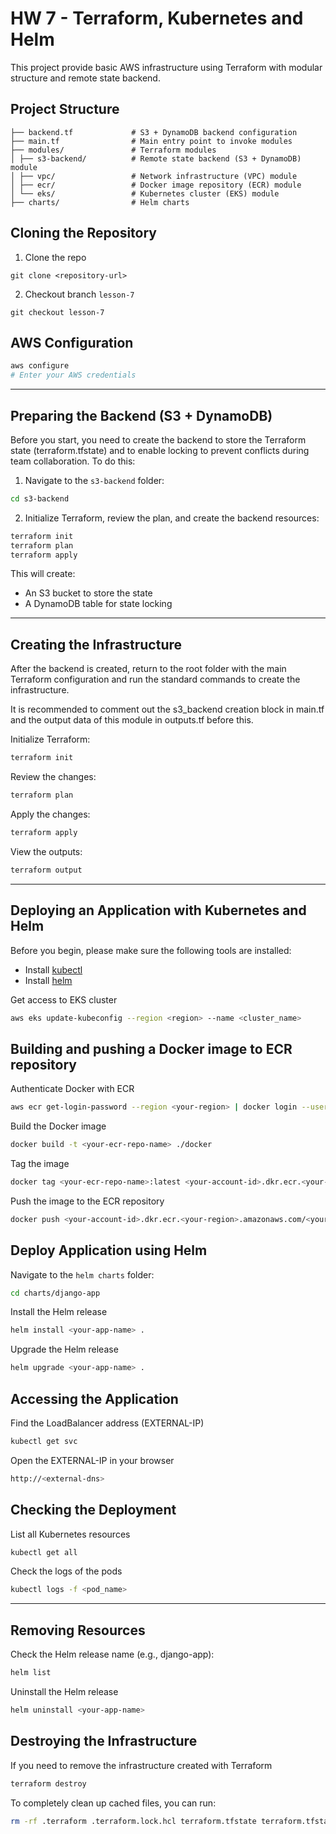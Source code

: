 # HW 7 - Terraform, Kubernetes and Helm

This project provide basic AWS infrastructure using Terraform with modular structure and remote state backend.

## Project Structure

```
├── backend.tf             # S3 + DynamoDB backend configuration
├── main.tf                # Main entry point to invoke modules
├── modules/               # Terraform modules
│ ├── s3-backend/          # Remote state backend (S3 + DynamoDB) module
│ ├── vpc/                 # Network infrastructure (VPC) module
│ ├── ecr/                 # Docker image repository (ECR) module
│ └── eks/                 # Kubernetes cluster (EKS) module
├── charts/                # Helm charts
```



## Cloning the Repository
1. Clone the repo
```shell
git clone <repository-url>
```

2. Checkout branch `lesson-7`
```shell
git checkout lesson-7
```

## AWS Configuration

```bash
aws configure
# Enter your AWS credentials
```
---

## Preparing the Backend (S3 + DynamoDB)

Before you start, you need to create the backend to store the Terraform state (terraform.tfstate) and to enable locking to prevent conflicts during team collaboration.
To do this:

1. Navigate to the `s3-backend` folder:

```bash
cd s3-backend
```

2. Initialize Terraform, review the plan, and create the backend resources:

```bash
terraform init
terraform plan
terraform apply
```

This will create:

- An S3 bucket to store the state
- A DynamoDB table for state locking

---

## Creating the Infrastructure

After the backend is created, return to the root folder with the main Terraform configuration and run the standard commands to create the infrastructure.

It is recommended to comment out the s3_backend creation block in main.tf and the output data of this module in outputs.tf before this.

Initialize Terraform:

```bash
terraform init
```

Review the changes:

```bash
terraform plan
```

Apply the changes:

```bash
terraform apply
```

View the outputs:

```bash
terraform output
```
---


## Deploying an Application with Kubernetes and Helm

Before you begin, please make sure the following tools are installed:
- Install [kubectl](https://kubernetes.io/docs/tasks/tools/)
- Install [helm](https://helm.sh/docs/intro/install/)

Get access to EKS cluster
```bash
aws eks update-kubeconfig --region <region> --name <cluster_name>
```

## Building and pushing a Docker image to ECR repository

Authenticate Docker with ECR
```bash
aws ecr get-login-password --region <your-region> | docker login --username AWS --password-stdin <your-account-id>.dkr.ecr.<your-region>.amazonaws.com
```

Build the Docker image
```bash
docker build -t <your-ecr-repo-name> ./docker
```
Tag the image
```bash
docker tag <your-ecr-repo-name>:latest <your-account-id>.dkr.ecr.<your-region>.amazonaws.com/<your-ecr-repo-name>:latest
```
Push the image to the ECR repository
```bash
docker push <your-account-id>.dkr.ecr.<your-region>.amazonaws.com/<your-ecr-repo-name>:latest
```

## Deploy Application using Helm

Navigate to the `helm charts` folder:
```bash
cd charts/django-app
```

Install the Helm release
```bash
helm install <your-app-name> .
```

Upgrade the Helm release
```bash
helm upgrade <your-app-name> .
```

## Accessing the Application

Find the LoadBalancer address (EXTERNAL-IP)
```bash
kubectl get svc
```

Open the EXTERNAL-IP in your browser
```bash
http://<external-dns>
```

## Checking the Deployment

List all Kubernetes resources
```bash
kubectl get all
```

Check the logs of the pods
```bash
kubectl logs -f <pod_name>
```

---

## Removing Resources

Check the Helm release name (e.g., django-app):

```bash
helm list
```

Uninstall the Helm release

```bash
helm uninstall <your-app-name>
```

## Destroying the Infrastructure

If you need to remove the infrastructure created with Terraform

```bash
terraform destroy
```
To completely clean up cached files, you can run:

```bash
rm -rf .terraform .terraform.lock.hcl terraform.tfstate terraform.tfstate.backup
```